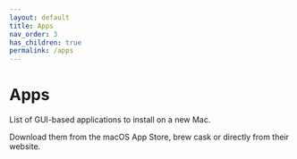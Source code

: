 ```yaml
---
layout: default
title: Apps
nav_order: 3
has_children: true
permalink: /apps
---
```


# Apps

List of GUI-based applications to install on a new Mac. 

Download them from the macOS App Store, brew cask or directly from their website.